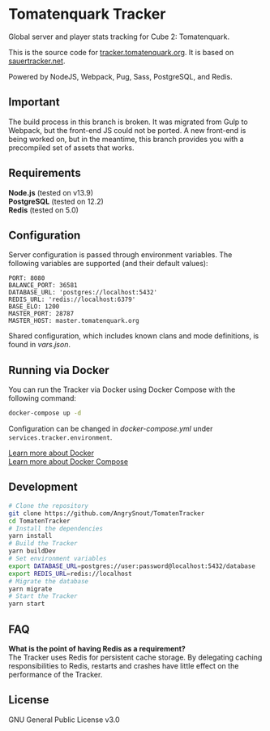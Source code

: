 # Tomatenquark Tracker

Global server and player stats tracking for Cube 2: Tomatenquark.

This is the source code for
[tracker.tomatenquark.org](http://tracker.tomatenquark.org/). It is based on
[sauertracker.net](http://sauertracker.net/).

Powered by NodeJS, Webpack, Pug, Sass, PostgreSQL, and Redis.

## Important

The build process in this branch is broken. It was migrated from Gulp to
Webpack, but the front-end JS could not be ported. A new front-end is being
worked on, but in the meantime, this branch provides you with a precompiled set
of assets that works.

## Requirements

**Node.js** (tested on v13.9)  
**PostgreSQL** (tested on 12.2)  
**Redis** (tested on 5.0)

## Configuration

Server configuration is passed through environment variables. The following
variables are supported (and their default values):

```
PORT: 8080
BALANCE_PORT: 36581
DATABASE_URL: 'postgres://localhost:5432'
REDIS_URL: 'redis://localhost:6379'
BASE_ELO: 1200
MASTER_PORT: 28787
MASTER_HOST: master.tomatenquark.org
```

Shared configuration, which includes known clans and mode definitions, is found
in _vars.json_.

## Running via Docker

You can run the Tracker via Docker using Docker Compose with the following
command:

```bash
docker-compose up -d
```

Configuration can be changed in _docker-compose.yml_ under
`services.tracker.environment`.

[Learn more about Docker](https://docs.docker.com/)  
[Learn more about Docker Compose](https://docs.docker.com/compose/)

## Development

```bash
# Clone the repository
git clone https://github.com/AngrySnout/TomatenTracker
cd TomatenTracker
# Install the dependencies
yarn install
# Build the Tracker
yarn buildDev
# Set environment variables
export DATABASE_URL=postgres://user:password@localhost:5432/database
export REDIS_URL=redis://localhost
# Migrate the database
yarn migrate
# Start the Tracker
yarn start
```

## FAQ

**What is the point of having Redis as a requirement?**  
The Tracker uses Redis for persistent cache storage. By delegating caching responsibilities to Redis, restarts and crashes have little effect on the performance of the Tracker.

## License

GNU General Public License v3.0
